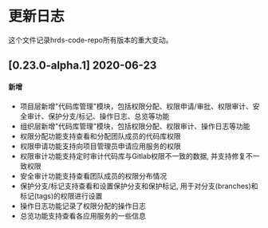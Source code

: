 # 更新日志
这个文件记录hrds-code-repo所有版本的重大变动。

## [0.23.0-alpha.1] 2020-06-23

#### 新增
- 项目层新增"代码库管理"模块，包括权限分配、权限申请/审批、权限审计、安全审计、保护分支/标记、操作日志、总览等功能
- 组织层新增"代码库管理"模块，包括权限分配、权限审计、操作日志等功能
- 权限分配功能支持查看和分配团队成员的代码库权限
- 权限申请功能支持向项目管理员申请应用服务的权限
- 权限审计功能支持定时审计代码库与Gitlab权限不一致的数据, 并支持修复不一致权限
- 安全审计功能支持查看团队成员的权限分布情况
- 保护分支/标记支持查看和设置保护分支和保护标记, 用于对分支(branches)和标记(tags)的权限进行设置
- 操作日志功能记录了权限分配的操作日志
- 总览功能支持查看各应用服务的一些信息